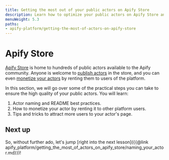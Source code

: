 ```yaml
---
title: Getting the most out of your public actors on Apify Store
description: Learn how to optimize your public actors on Apify Store and monetize them by renting your actor to other platform users.
menuWeight: 5.3
paths:
- apify-platform/getting-the-most-of-actors-on-apify-store
---
```


# [](#apify-store) Apify Store

[Apify Store](https://apify.com/store) is home to hundreds of public actors available to the Apify community. Anyone is welcome to [publish actors](https://docs.apify.com/actors/publishing) in the store, and you can even [monetize your actors](https://get.apify.com/monetize-your-code) by renting them to users of the platform.

In this section, we will go over some of the practical steps you can take to ensure the high quality of your public actors. You will learn:

1. Actor naming and README best practices.
2. How to monetize your actor by renting it to other platform users.
3. Tips and tricks to attract more users to your actor's page.

## [](#next) Next up

So, without further ado, let's jump [right into the next lesson]({{@link apify_platform/getting_the_most_of_actors_on_apify_store/naming_your_actor.md}})!
